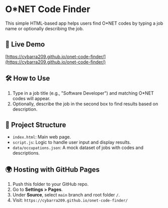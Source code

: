 # O*NET Code Finder

This simple HTML-based app helps users find O*NET codes by typing a job name or optionally describing the job.

## 🚀 Live Demo

[https://cybarra209.github.io/onet-code-finder/](https://cybarra209.github.io/onet-code-finder/)

## 🛠 How to Use

1. Type in a job title (e.g., "Software Developer") and matching O*NET codes will appear.
2. Optionally, describe the job in the second box to find results based on description.

## 📁 Project Structure

- `index.html`: Main web page.
- `script.js`: Logic to handle user input and display results.
- `data/occupations.json`: A mock dataset of jobs with codes and descriptions.

## 🌍 Hosting with GitHub Pages

1. Push this folder to your GitHub repo.
2. Go to **Settings > Pages**.
3. Under **Source**, select `main` branch and root folder `/`.
4. Visit: `https://cybarra209.github.io/onet-code-finder/`
